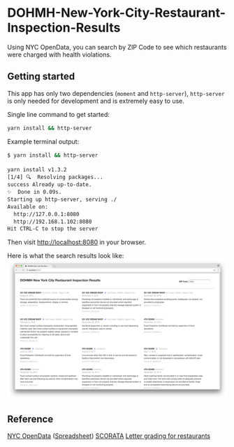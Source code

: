 # DOHMH-New-York-City-Restaurant-Inspection-Results

Using NYC OpenData, you can search by ZIP Code to see which restaurants were charged with health violations.

## Getting started

This app has only two dependencies (`moment` and `http-server`), `http-server` is only needed for development and is extremely easy to use.

Single line command to get started:

```sh
yarn install && http-server
```

Example terminal output:

```sh
$ yarn install && http-server

yarn install v1.3.2
[1/4] 🔍  Resolving packages...
success Already up-to-date.
✨  Done in 0.09s.
Starting up http-server, serving ./
Available on:
  http://127.0.0.1:8080
  http://192.168.1.102:8080
Hit CTRL-C to stop the server
```

Then visit [http://localhost:8080](http://localhost:8080) in your browser.

Here is what the search results look like:
![](./screenshot.png)


## Reference
[NYC OpenData](https://data.cityofnewyork.us/Health/DOHMH-New-York-City-Restaurant-Inspection-Results/rs6k-p7g6) ([Spreadsheet](https://data.cityofnewyork.us/Health/DOHMH-New-York-City-Restaurant-Inspection-Results/xx67-kt59))
[SCORATA](https://dev.socrata.com/foundry/data.cityofnewyork.us/9w7m-hzhe)
[Letter grading for restaurants](https://www1.nyc.gov/site/doh/business/food-operators/letter-grading-for-restaurants.page)

